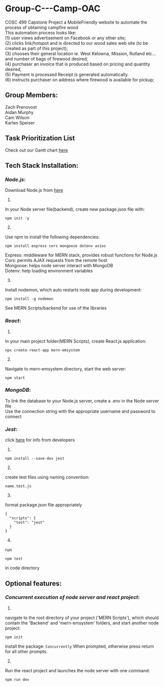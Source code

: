 # Group-C---Camp-OAC
COSC 499 Capstone Project
a MobileFriendly website to automate the process of obtaining campfire wood <br />
This automation process looks like: <br />
(1) user views advertisement on Facebook or any other site; <br />
(2) clicks link/hotspot and is directed to our wood sales web site (to be created as part of this project); <br />
(3) chooses their general location ie. West Kelowna, Mission, Rutland etc... and number of bags of firewood desired; <br />
(4) purchaser an invoice that is produced based on pricing and quantity desired,  <br />
(5) Payment is processed Receipt is generated automatically. <br />
(6) instructs purchaser on address where firewood is available for pickup;<br />

## Group Members:
Zach Prenovost<br />
Aidan Murphy<br />
Cam Wilson<br />
Karlen Speiser<br />

## Task Prioritization List

Check out our Gantt chart [here](https://docs.google.com/spreadsheets/d/18zKV2q8-GVcxCED7rnHJwNiDU7VvHJ5I/edit?usp=sharing&ouid=106485498433338308480&rtpof=true&sd=true)

## Tech Stack Installation:

### ***Node.js***:
Download Node.js from [here](https://nodejs.org/en/download/)

1.
In your Node server file(backend), create new package.json file with: 
```
npm init -y
```
2.
Use npm to install the following dependencies: 
```
npm install express cors mongoose dotenv axios
```
Express: middleware for MERN stack, provides robust functions for Node.js<br />
Cors: permits AJAX requests from the remote host<br />
Mongoose: helps node server interact with MongoDB<br />
Dotenv: help loading environment variables<br />

3.
Install nodemon, which auto restarts node app during development:
```
npm install -g nodemon
```
See MERN Scripts/backend for use of the libraries<br />

### ***React***:

1.
In your main project folder(MERN Scripts), create React.js application:
```
npx create-react-app mern-emsystem
```
2.
Navigate to mern-emsystem directory, start the web server:
```
npm start
```

### ***MongoDB***:

To link the database to your Node.js server, create a .env in the Node server file<br />
Use the connection string with the appropriate username and password to connect<br />




### ***Jest***:
click [here](https://jestjs.io/docs/getting-started) for info from developers

1. 
```
npm install --save-dev jest
```

2. 
create test files using naming convention:
```
name.test.js
```

3. 
format package.json file appropriately
```
{
  "scripts": {
    "test": "jest"
  }
}
```
4.

run 
```
npm test
``` 
in code directory

## Optional features:
### ***Concurrent execution of node server and react project***:

1.
navigate to the root directory of your project ('MERN Scripts'), which should contain the 'Backend' and 'mern-emsystem' folders, and start another node project:

```
npm init
```

install the package: `Concurrently` When prompted, otherwise press return for all other prompts.

2.
Run the react project and launches the node server with one command:

```
npm run dev

```